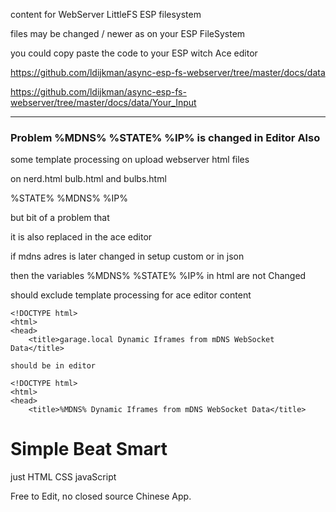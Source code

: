 content for WebServer LittleFS ESP filesystem


files may be changed / newer as on your ESP FileSystem

you could copy paste the code to your ESP witch Ace editor

https://github.com/ldijkman/async-esp-fs-webserver/tree/master/docs/data

https://github.com/ldijkman/async-esp-fs-webserver/tree/master/docs/data/Your_Input

---

### Problem %MDNS% %STATE% %IP% is changed in Editor Also

some template processing on upload webserver html files

on nerd.html bulb.html and bulbs.html 

%STATE% %MDNS% %IP%

but bit of a problem that 

it is also replaced in the ace editor 

if mdns adres is later changed in setup custom or in json

then the variables  %MDNS% %STATE% %IP% in html are not Changed

should exclude template processing for ace editor content

```
<!DOCTYPE html>
<html>
<head>
    <title>garage.local Dynamic Iframes from mDNS WebSocket Data</title>

should be in editor 

<!DOCTYPE html>
<html>
<head>
    <title>%MDNS% Dynamic Iframes from mDNS WebSocket Data</title>
```


# Simple Beat Smart

just HTML CSS javaScript

Free to Edit, no closed source Chinese App.
